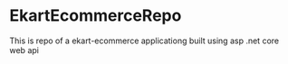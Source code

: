 # EkartEcommerceRepo
This is repo of a ekart-ecommerce applicationg built using asp .net core web api
